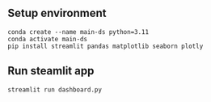 ## Setup environment
```
conda create --name main-ds python=3.11
conda activate main-ds
pip install streamlit pandas matplotlib seaborn plotly
```

## Run steamlit app
```
streamlit run dashboard.py
```

